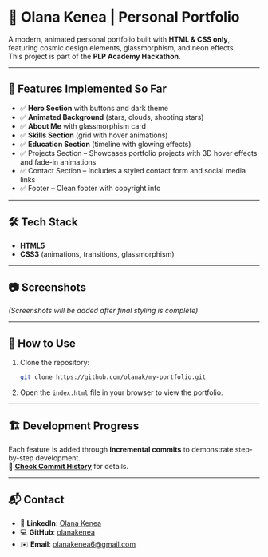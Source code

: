 # 🌟 Olana Kenea | Personal Portfolio

A modern, animated personal portfolio built with **HTML & CSS only**, featuring cosmic design elements, glassmorphism, and neon effects.  
This project is part of the **PLP Academy Hackathon**.

---

## 🚀 Features Implemented So Far
- ✅ **Hero Section** with buttons and dark theme  
- ✅ **Animated Background** (stars, clouds, shooting stars)  
- ✅ **About Me** with glassmorphism card  
- ✅ **Skills Section** (grid with hover animations)  
- ✅ **Education Section** (timeline with glowing effects)
- ✅ Projects Section – Showcases portfolio projects with 3D hover effects and fade-in animations  
- ✅ Contact Section – Includes a styled contact form and social media links  
- ✅ Footer – Clean footer with copyright info  

---

## 🛠️ Tech Stack
- **HTML5**
- **CSS3** (animations, transitions, glassmorphism)

---

## 📷 Screenshots
*(Screenshots will be added after final styling is complete)*

---

## 📄 How to Use
1. Clone the repository:
   ```bash
   git clone https://github.com/olanak/my-portfolio.git
2. Open the `index.html` file in your browser to view the portfolio.

---

## 🏗️ **Development Progress**
Each feature is added through **incremental commits** to demonstrate step-by-step development.  
🔗 [**Check Commit History**](https://github.com/olanak/my-portfolio/commits/main) for details.

---

## 📬 **Contact**
- 🔗 **LinkedIn**: [Olana Kenea](https://linkedin.com/in/olana-kenea)  
- 💻 **GitHub**: [olanakenea](https://github.com/olanak)  
- ✉️ **Email**: olanakenea6@gmail.com

